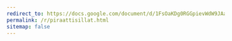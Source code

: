 ```yaml
---
redirect_to: https://docs.google.com/document/d/1FsOaKDg0RGGpievWdW9JAaHo37C9H101KArCJDCcKX0/edit?usp=sharing
permalink: /r/piraattisillat.html
sitemap: false
---
```

